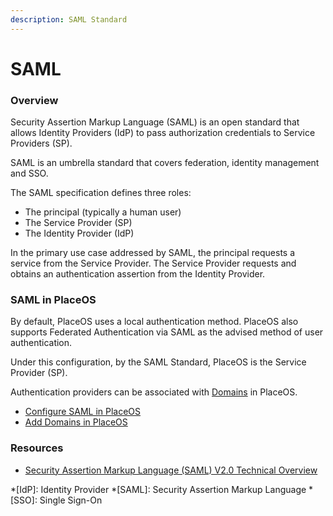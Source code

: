```yaml
---
description: SAML Standard
---
```


# SAML

### Overview

Security Assertion Markup Language (SAML) is an open standard that allows Identity Providers (IdP) to pass authorization credentials to Service Providers (SP).

SAML is an umbrella standard that covers federation, identity management and SSO.

The SAML specification defines three roles:

* The principal (typically a human user)
* The Service Provider (SP)
* The Identity Provider (IdP)

In the primary use case addressed by SAML, the principal requests a service from the Service Provider. The Service Provider requests and obtains an authentication assertion from the Identity Provider.

### SAML in PlaceOS

By default, PlaceOS uses a local authentication method. PlaceOS also supports Federated Authentication via SAML as the advised method of user authentication.

Under this configuration, by the SAML Standard, PlaceOS is the Service Provider (SP).

Authentication providers can be associated with [Domains](../../how-to/add-domain.md) in PlaceOS.

* [Configure SAML in PlaceOS](../../how-to/authentication/configure-saml.md)
* [Add Domains in PlaceOS](../../how-to/add-domain.md)

### Resources

* [Security Assertion Markup Language (SAML) V2.0 Technical Overview](http://docs.oasis-open.org/security/saml/Post2.0/sstc-saml-tech-overview-2.0.html)

\*\[IdP]: Identity Provider \*\[SAML]: Security Assertion Markup Language \*\[SSO]: Single Sign-On
